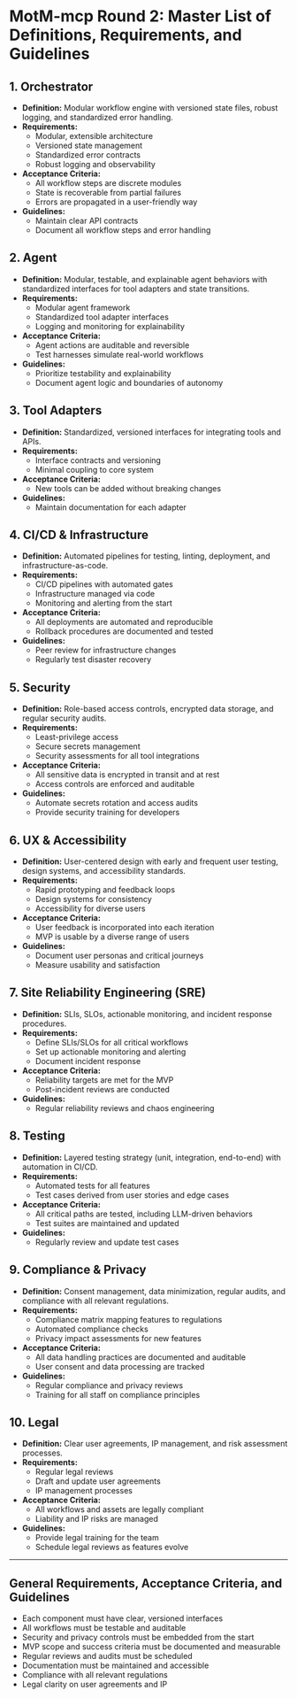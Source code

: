 # MotM-mcp Round 2: Master List of Definitions, Requirements, and Guidelines

## 1. Orchestrator
- **Definition:** Modular workflow engine with versioned state files, robust logging, and standardized error handling.
- **Requirements:**
  - Modular, extensible architecture
  - Versioned state management
  - Standardized error contracts
  - Robust logging and observability
- **Acceptance Criteria:**
  - All workflow steps are discrete modules
  - State is recoverable from partial failures
  - Errors are propagated in a user-friendly way
- **Guidelines:**
  - Maintain clear API contracts
  - Document all workflow steps and error handling

## 2. Agent
- **Definition:** Modular, testable, and explainable agent behaviors with standardized interfaces for tool adapters and state transitions.
- **Requirements:**
  - Modular agent framework
  - Standardized tool adapter interfaces
  - Logging and monitoring for explainability
- **Acceptance Criteria:**
  - Agent actions are auditable and reversible
  - Test harnesses simulate real-world workflows
- **Guidelines:**
  - Prioritize testability and explainability
  - Document agent logic and boundaries of autonomy

## 3. Tool Adapters
- **Definition:** Standardized, versioned interfaces for integrating tools and APIs.
- **Requirements:**
  - Interface contracts and versioning
  - Minimal coupling to core system
- **Acceptance Criteria:**
  - New tools can be added without breaking changes
- **Guidelines:**
  - Maintain documentation for each adapter

## 4. CI/CD & Infrastructure
- **Definition:** Automated pipelines for testing, linting, deployment, and infrastructure-as-code.
- **Requirements:**
  - CI/CD pipelines with automated gates
  - Infrastructure managed via code
  - Monitoring and alerting from the start
- **Acceptance Criteria:**
  - All deployments are automated and reproducible
  - Rollback procedures are documented and tested
- **Guidelines:**
  - Peer review for infrastructure changes
  - Regularly test disaster recovery

## 5. Security
- **Definition:** Role-based access controls, encrypted data storage, and regular security audits.
- **Requirements:**
  - Least-privilege access
  - Secure secrets management
  - Security assessments for all tool integrations
- **Acceptance Criteria:**
  - All sensitive data is encrypted in transit and at rest
  - Access controls are enforced and auditable
- **Guidelines:**
  - Automate secrets rotation and access audits
  - Provide security training for developers

## 6. UX & Accessibility
- **Definition:** User-centered design with early and frequent user testing, design systems, and accessibility standards.
- **Requirements:**
  - Rapid prototyping and feedback loops
  - Design systems for consistency
  - Accessibility for diverse users
- **Acceptance Criteria:**
  - User feedback is incorporated into each iteration
  - MVP is usable by a diverse range of users
- **Guidelines:**
  - Document user personas and critical journeys
  - Measure usability and satisfaction

## 7. Site Reliability Engineering (SRE)
- **Definition:** SLIs, SLOs, actionable monitoring, and incident response procedures.
- **Requirements:**
  - Define SLIs/SLOs for all critical workflows
  - Set up actionable monitoring and alerting
  - Document incident response
- **Acceptance Criteria:**
  - Reliability targets are met for the MVP
  - Post-incident reviews are conducted
- **Guidelines:**
  - Regular reliability reviews and chaos engineering

## 8. Testing
- **Definition:** Layered testing strategy (unit, integration, end-to-end) with automation in CI/CD.
- **Requirements:**
  - Automated tests for all features
  - Test cases derived from user stories and edge cases
- **Acceptance Criteria:**
  - All critical paths are tested, including LLM-driven behaviors
  - Test suites are maintained and updated
- **Guidelines:**
  - Regularly review and update test cases

## 9. Compliance & Privacy
- **Definition:** Consent management, data minimization, regular audits, and compliance with all relevant regulations.
- **Requirements:**
  - Compliance matrix mapping features to regulations
  - Automated compliance checks
  - Privacy impact assessments for new features
- **Acceptance Criteria:**
  - All data handling practices are documented and auditable
  - User consent and data processing are tracked
- **Guidelines:**
  - Regular compliance and privacy reviews
  - Training for all staff on compliance principles

## 10. Legal
- **Definition:** Clear user agreements, IP management, and risk assessment processes.
- **Requirements:**
  - Regular legal reviews
  - Draft and update user agreements
  - IP management processes
- **Acceptance Criteria:**
  - All workflows and assets are legally compliant
  - Liability and IP risks are managed
- **Guidelines:**
  - Provide legal training for the team
  - Schedule legal reviews as features evolve

---

## General Requirements, Acceptance Criteria, and Guidelines
- Each component must have clear, versioned interfaces
- All workflows must be testable and auditable
- Security and privacy controls must be embedded from the start
- MVP scope and success criteria must be documented and measurable
- Regular reviews and audits must be scheduled
- Documentation must be maintained and accessible
- Compliance with all relevant regulations
- Legal clarity on user agreements and IP 